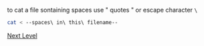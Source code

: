 to cat a file sontaining spaces use " quotes " or escape character `\`
```bash
cat < --spaces\ in\ this\ filename--
```

[Next Level](level_03.md)
